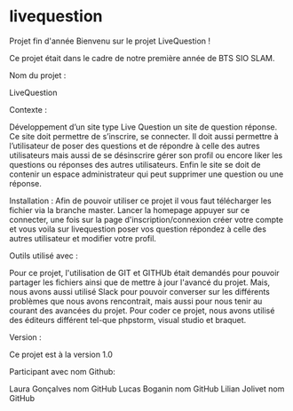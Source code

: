 # livequestion
Projet fin d'année
Bienvenu sur le projet LiveQuestion !

Ce projet était dans le cadre de notre première année de BTS SIO SLAM. 

Nom du projet : 

LiveQuestion

Contexte :

Développement d’un site type Live Question un site de question réponse. Ce site doit permettre de s’inscrire, se connecter. Il doit aussi permettre à l’utilisateur de poser des questions et de répondre à celle des autres utilisateurs mais aussi de se désinscrire gérer son profil ou encore liker les questions ou réponses des autres utilisateurs. Enfin le site se doit de contenir un espace administrateur qui peut supprimer une question ou une réponse. 

Installation : 
Afin de pouvoir utiliser ce projet il vous faut télécharger les fichier via la branche master. Lancer la homepage appuyer sur ce connecter, une fois sur la page d'inscription/connexion créer votre compte et vous voila sur livequestion poser vos question répondez à celle des autres utilisateur et modifier votre profil.

Outils utilisé avec :

Pour ce projet, l'utilisation de GIT et GITHUb était demandés pour pouvoir partager les fichiers ainsi que de mettre à jour l'avancé du projet. Mais, nous avons aussi utilisé Slack pour pouvoir converser sur les différents problèmes que nous avons rencontrait, mais aussi pour nous tenir au courant des avancées du projet. Pour coder ce projet, nous avons utilisé des éditeurs différent tel-que phpstorm, visual studio et braquet.

Version :

Ce projet est à la version 1.0

Participant avec nom Github:

Laura Gonçalves nom GitHub 
Lucas Boganin nom GitHub 
Lilian Jolivet nom GitHub 



